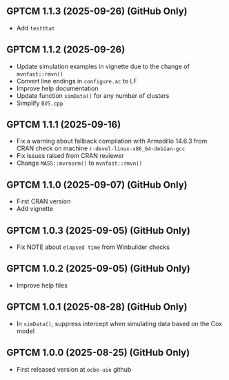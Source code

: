 <div style="text-align: left;">

## GPTCM 1.1.3 (2025-09-26) (GitHub Only)

* Add `testthat`

## GPTCM 1.1.2 (2025-09-26)

* Update simulation examples in vignette due to the change of `mvnfast::rmvn()`
* Convert line endings in `configure.ac` to LF
* Improve help documentation
* Update function `simData()` for any number of clusters 
* Simplify `BVS.cpp`

## GPTCM 1.1.1 (2025-09-16)

* Fix a warning about fallback compilation with Armadillo 14.6.3 from CRAN check on machine `r-devel-linux-x86_64-debian-gcc`
* Fix issues raised from CRAN reviewer
* Change `MASS::mvrnorm()` to `mvnfast::rmvn()`

## GPTCM 1.1.0 (2025-09-07) (GitHub Only)

* First CRAN version
* Add vignette

## GPTCM 1.0.3 (2025-09-05) (GitHub Only)

* Fix NOTE about `elapsed time` from Winbuilder checks 

## GPTCM 1.0.2 (2025-09-05) (GitHub Only)

* Improve help files

## GPTCM 1.0.1 (2025-08-28) (GitHub Only)

* In `simData()`, suppress intercept when simulating data based on the Cox model

## GPTCM 1.0.0 (2025-08-25) (GitHub Only)

* First released version at `ocbe-uio` github

</div>